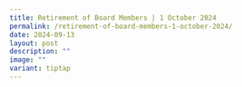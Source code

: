 ```yaml
---
title: Retirement of Board Members | 1 October 2024
permalink: /retirement-of-board-members-1-october-2024/
date: 2024-09-13
layout: post
description: ""
image: ""
variant: tiptap
---
```

